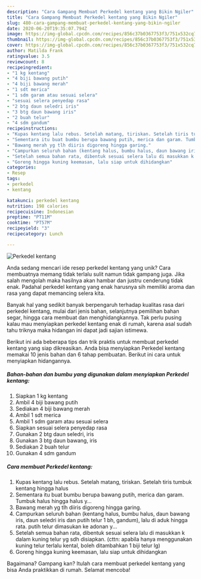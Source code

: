 ```yaml
---
description: "Cara Gampang Membuat Perkedel kentang yang Bikin Ngiler"
title: "Cara Gampang Membuat Perkedel kentang yang Bikin Ngiler"
slug: 480-cara-gampang-membuat-perkedel-kentang-yang-bikin-ngiler
date: 2020-06-20T19:35:07.794Z
image: https://img-global.cpcdn.com/recipes/856c37b0367753f3/751x532cq70/perkedel-kentang-foto-resep-utama.jpg
thumbnail: https://img-global.cpcdn.com/recipes/856c37b0367753f3/751x532cq70/perkedel-kentang-foto-resep-utama.jpg
cover: https://img-global.cpcdn.com/recipes/856c37b0367753f3/751x532cq70/perkedel-kentang-foto-resep-utama.jpg
author: Matilda Frank
ratingvalue: 3.5
reviewcount: 8
recipeingredient:
- "1 kg kentang"
- "4 biji bawang putih"
- "4 biji bawang merah"
- "1 sdt merica"
- "1 sdm garam atau sesuai selera"
- "sesuai selera penyedap rasa"
- "2 btg daun seledri iris"
- "3 btg daun bawang iris"
- "2 buah telur"
- "4 sdm gandum"
recipeinstructions:
- "Kupas kentang lalu rebus. Setelah matang, tiriskan. Setelah tiris tumbuk kentang hingga halus"
- "Sementara itu buat bumbu berupa bawang putih, merica dan garam. Tumbuk halus hingga halus y..."
- "Bawang merah yg tlh diiris digoreng hingga garing."
- "Campurkan seluruh bahan (kentang halus, bumbu halus, daun bawang iris, daun seledri iris dan putih telur 1 bh, gandum), lalu di aduk hingga rata. putih telur dimasukan ke adonan y..."
- "Setelah semua bahan rata, dibentuk sesuai selera lalu di masukkan k dalam kuning telur yg sdh disiapkan. (cttn: apabila hanya menggunakan kuning telur terlalu kental, boleh ditambahkan 1 biji telur lg)"
- "Goreng hingga kuning keemasan, lalu siap untuk dihidangkan"
categories:
- Resep
tags:
- perkedel
- kentang

katakunci: perkedel kentang 
nutrition: 198 calories
recipecuisine: Indonesian
preptime: "PT11M"
cooktime: "PT57M"
recipeyield: "3"
recipecategory: Lunch

---
```



![Perkedel kentang](https://img-global.cpcdn.com/recipes/856c37b0367753f3/751x532cq70/perkedel-kentang-foto-resep-utama.jpg)

Anda sedang mencari ide resep perkedel kentang yang unik? Cara membuatnya memang tidak terlalu sulit namun tidak gampang juga. Jika salah mengolah maka hasilnya akan hambar dan justru cenderung tidak enak. Padahal perkedel kentang yang enak harusnya sih memiliki aroma dan rasa yang dapat memancing selera kita.

Banyak hal yang sedikit banyak berpengaruh terhadap kualitas rasa dari perkedel kentang, mulai dari jenis bahan, selanjutnya pemilihan bahan segar, hingga cara membuat dan menghidangkannya. Tak perlu pusing kalau mau menyiapkan perkedel kentang enak di rumah, karena asal sudah tahu triknya maka hidangan ini dapat jadi sajian istimewa.




Berikut ini ada beberapa tips dan trik praktis untuk membuat perkedel kentang yang siap dikreasikan. Anda bisa menyiapkan Perkedel kentang memakai 10 jenis bahan dan 6 tahap pembuatan. Berikut ini cara untuk menyiapkan hidangannya.

<!--inarticleads1-->

##### Bahan-bahan dan bumbu yang digunakan dalam menyiapkan Perkedel kentang:

1. Siapkan 1 kg kentang
1. Ambil 4 biji bawang putih
1. Sediakan 4 biji bawang merah
1. Ambil 1 sdt merica
1. Ambil 1 sdm garam atau sesuai selera
1. Siapkan sesuai selera penyedap rasa
1. Gunakan 2 btg daun seledri, iris
1. Gunakan 3 btg daun bawang, iris
1. Sediakan 2 buah telur
1. Gunakan 4 sdm gandum




<!--inarticleads2-->

##### Cara membuat Perkedel kentang:

1. Kupas kentang lalu rebus. Setelah matang, tiriskan. Setelah tiris tumbuk kentang hingga halus
1. Sementara itu buat bumbu berupa bawang putih, merica dan garam. Tumbuk halus hingga halus y...
1. Bawang merah yg tlh diiris digoreng hingga garing.
1. Campurkan seluruh bahan (kentang halus, bumbu halus, daun bawang iris, daun seledri iris dan putih telur 1 bh, gandum), lalu di aduk hingga rata. putih telur dimasukan ke adonan y...
1. Setelah semua bahan rata, dibentuk sesuai selera lalu di masukkan k dalam kuning telur yg sdh disiapkan. (cttn: apabila hanya menggunakan kuning telur terlalu kental, boleh ditambahkan 1 biji telur lg)
1. Goreng hingga kuning keemasan, lalu siap untuk dihidangkan




Bagaimana? Gampang kan? Itulah cara membuat perkedel kentang yang bisa Anda praktikkan di rumah. Selamat mencoba!
